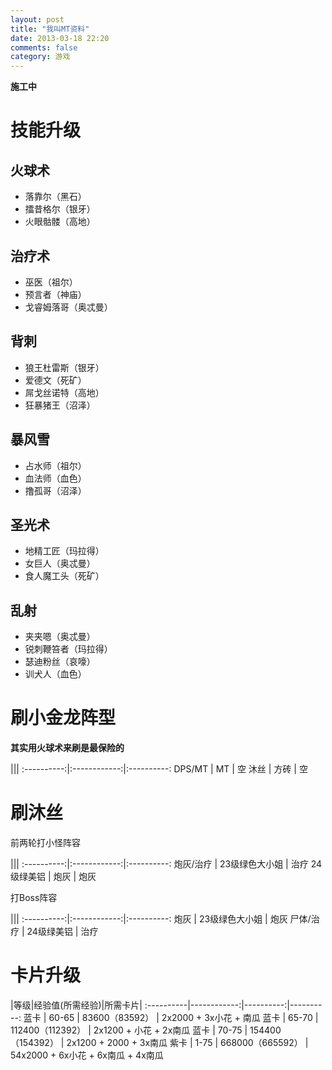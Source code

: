 ```yaml
---
layout: post
title: "我叫MT资料"
date: 2013-03-18 22:20
comments: false
category: 游戏
---
```


**施工中**

# 技能升级

## 火球术

- 落靠尔（黑石）
- 擂昔格尔（银牙）
- 火眼骷髅（高地）

## 治疗术

- 巫医（祖尔）
- 预言者（神庙）
- 戈睿姆落哥（奥忒曼）

## 背刺

- 狼王杜雷斯（银牙）
- 爱德文（死矿）
- 屌戈丝诺特（高地）
- 狂暴猪王（沼泽）

## 暴风雪

- 占水师（祖尔）
- 血法师（血色）
- 撸孤哥（沼泽）

## 圣光术

- 地精工匠（玛拉得）
- 女巨人（奥忒曼）
- 食人魔工头（死矿）

## 乱射

- 夹夹嗯（奥忒曼）
- 锐刺鞭笞者（玛拉得）
- 瑟迪粉丝（哀嚎）
- 训犬人（血色）

# 刷小金龙阵型

**其实用火球术来刷是最保险的**

|||
:----------:|:------------:|:----------:
DPS/MT | MT | 空
沐丝 | 方砖 | 空

# 刷沐丝

前两轮打小怪阵容

|||
:----------:|:------------:|:----------:
炮灰/治疗 | 23级绿色大小姐 | 治疗
24级绿美铝 | 炮灰 | 炮灰

打Boss阵容

|||
:----------:|:------------:|:----------:
炮灰 | 23级绿色大小姐 | 炮灰
尸体/治疗 | 24级绿美铝 | 治疗

# 卡片升级

|等级|经验值(所需经验)|所需卡片|
:----------|------------:|----------:|----------:
蓝卡 | 60-65 | 83600（83592） | 2x2000 + 3x小花 + 南瓜
蓝卡	| 65-70 | 112400（112392） | 2x1200 + 小花 + 2x南瓜
蓝卡	| 70-75 | 154400（154392） | 2x1200 + 2000 + 3x南瓜
紫卡	| 1-75 | 668000（665592） | 54x2000 + 6x小花 + 6x南瓜 + 4x南瓜


